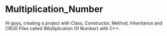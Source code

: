 # Multiplication_Number

Hi guys, creating a project with Class, Constructor, Method, Inheritance and CRUD Files called (Multiplication Of Number) with C++. 

